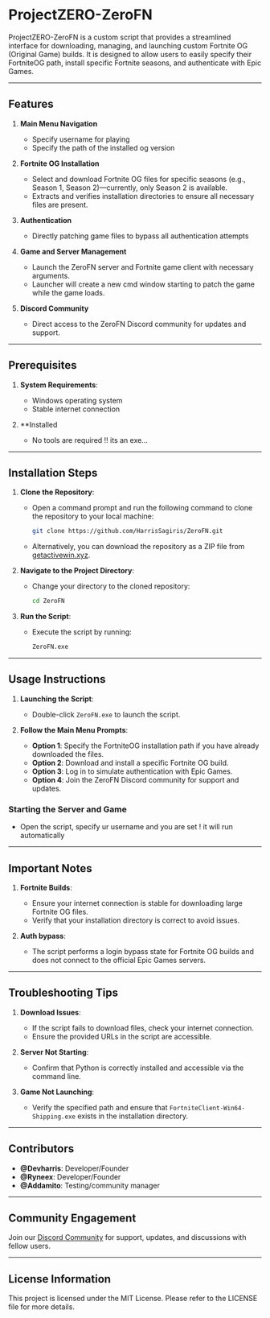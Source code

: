 # ProjectZERO-ZeroFN

ProjectZERO-ZeroFN is a custom script that provides a streamlined interface for downloading, managing, and launching custom Fortnite OG (Original Game) builds. It is designed to allow users to easily specify their FortniteOG path, install specific Fortnite seasons, and authenticate with Epic Games.

---

## Features

1. **Main Menu Navigation**
   - Specify username for playing
   - Specify the path of the installed og version 

2. **Fortnite OG Installation**
   - Select and download Fortnite OG files for specific seasons (e.g., Season 1, Season 2)—currently, only Season 2 is available.
   - Extracts and verifies installation directories to ensure all necessary files are present.

3. **Authentication**
   - Directly patching game files to bypass all authentication attempts

4. **Game and Server Management**
   - Launch the ZeroFN server and Fortnite game client with necessary arguments.
   - Launcher will create a new cmd window starting to patch the game while the game loads.

5. **Discord Community**
   - Direct access to the ZeroFN Discord community for updates and support.

---

## Prerequisites

1. **System Requirements**:
   - Windows operating system
   - Stable internet connection

2. **Installed 
   - No tools are required !! its an exe...

---

## Installation Steps

1. **Clone the Repository**:
   - Open a command prompt and run the following command to clone the repository to your local machine:
     ```bash
     git clone https://github.com/HarrisSagiris/ZeroFN.git
     ```
   - Alternatively, you can download the repository as a ZIP file from [getactivewin.xyz](https://getactivewin.xyz).

2. **Navigate to the Project Directory**:
   - Change your directory to the cloned repository:
     ```bash
     cd ZeroFN
     ```

3. **Run the Script**:
   - Execute the script by running:
     ```bash
     ZeroFN.exe
     ```

---

## Usage Instructions

1. **Launching the Script**:
   - Double-click `ZeroFN.exe` to launch the script.

2. **Follow the Main Menu Prompts**:
   - **Option 1**: Specify the FortniteOG installation path if you have already downloaded the files.
   - **Option 2**: Download and install a specific Fortnite OG build.
   - **Option 3**: Log in to simulate authentication with Epic Games.
   - **Option 4**: Join the ZeroFN Discord community for support and updates.

### Starting the Server and Game

- Open the script, specify ur username and you are set ! it will run automatically
---

## Important Notes

1. **Fortnite Builds**:
   - Ensure your internet connection is stable for downloading large Fortnite OG files.
   - Verify that your installation directory is correct to avoid issues.

2. **Auth bypass**:
   - The script performs a login bypass state for Fortnite OG builds and does not connect to the official Epic Games servers.

---

## Troubleshooting Tips

1. **Download Issues**:
   - If the script fails to download files, check your internet connection.
   - Ensure the provided URLs in the script are accessible.

2. **Server Not Starting**:
   - Confirm that Python is correctly installed and accessible via the command line.

3. **Game Not Launching**:
   - Verify the specified path and ensure that `FortniteClient-Win64-Shipping.exe` exists in the installation directory.

---

## Contributors

- **@Devharris**: Developer/Founder 
- **@Ryneex**: Developer/Founder
- **@Addamito**: Testing/community manager

---

## Community Engagement

Join our [Discord Community](https://discord.gg/yCY4FTMPdK) for support, updates, and discussions with fellow users.

---

## License Information

This project is licensed under the MIT License. Please refer to the LICENSE file for more details.
